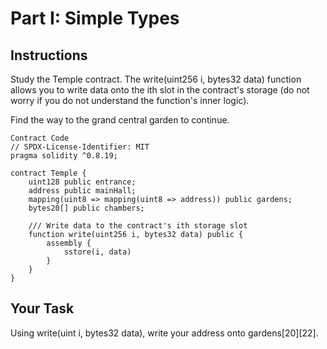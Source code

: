 # Part I: Simple Types

## Instructions
Study the Temple contract. The write(uint256 i, bytes32 data) function allows you to write data onto the ith slot in the contract's storage (do not worry if you do not understand the function's inner logic).

Find the way to the grand central garden to continue.
```
Contract Code
// SPDX-License-Identifier: MIT
pragma solidity ^0.8.19;

contract Temple {
    uint128 public entrance;
    address public mainHall;
    mapping(uint8 => mapping(uint8 => address)) public gardens;
    bytes20[] public chambers;

    /// Write data to the contract's ith storage slot
    function write(uint256 i, bytes32 data) public {
        assembly {
            sstore(i, data)
        }
    }
}
```

## Your Task
Using write(uint i, bytes32 data), write your address onto gardens[20][22].

